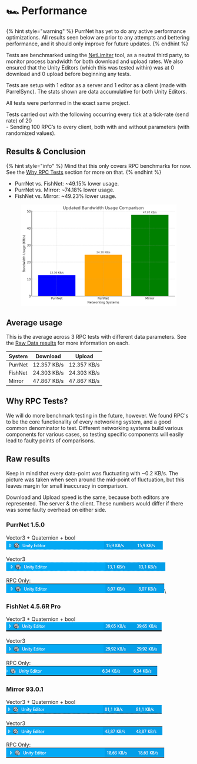 # 🏎️ Performance

{% hint style="warning" %}
PurrNet has yet to do any active performance optimizations. All results seen below are prior to any attempts and bettering performance, and it should only improve for future updates.
{% endhint %}

Tests are benchmarked using the [NetLimiter](https://www.netlimiter.com/) tool, as a neutral third party, to monitor process bandwidth for both download and upload rates. We also ensured that the Unity Editors (which this was tested within) was at 0 download and 0 upload before beginning any tests.

Tests are setup with 1 editor as a server and 1 editor as a client (made with ParrelSync). The stats shown are data accumulative for both Unity Editors.

All tests were performed in the exact same project.

Tests carried out with the following occurring every tick at a tick-rate (send rate) of 20\
\- Sending 100 RPC’s to every client, both with and without parameters (with randomized values).

## Results & Conclusion

{% hint style="info" %}
Mind that this only covers RPC benchmarks for now. See the [Why RPC Tests](performance.md#why-rpc-tests) section for more on that.
{% endhint %}

* PurrNet vs. FishNet: \~49.15% lower usage.
* PurrNet vs. Mirror: \~74.18% lower usage.
* FishNet vs. Mirror: \~49.23% lower usage.

<figure><img src="../.gitbook/assets/a15dcad8-dcf8-4087-8763-1b3dfbf93d93.png" alt=""><figcaption></figcaption></figure>

## Average usage

This is the average across 3 RPC tests with different data parameters. See the [Raw Data results](performance.md#raw-results) for more information on each.

| System  | Download    | Upload      |
| ------- | ----------- | ----------- |
| PurrNet | 12.357 KB/s | 12.357 KB/s |
| FishNet | 24.303 KB/s | 24.303 KB/s |
| Mirror  | 47.867 KB/s | 47.867 KB/s |

## Why RPC Tests?

We will do more benchmark testing in the future, however. We found RPC's to be the core functionality of every networking system, and a good common denominator to test. Different networking systems build various components for various cases, so testing specific components will easily lead to faulty points of comparisons.

## Raw results

Keep in mind that every data-point was fluctuating with \~0.2 KB/s. The picture was taken when seen around the mid-point of fluctuation, but this leaves margin for small inaccuracy in comparison.

Download and Upload speed is the same, because both editors are represented. The server & the client. These numbers would differ if there was some faulty overhead on either side.

### PurrNet 1.5.0

Vector3 + Quaternion + bool\
![](<../.gitbook/assets/image (26).png>)

Vector3\
![](<../.gitbook/assets/image (25).png>)

RPC Only:\
![](<../.gitbook/assets/image (23).png>)\


### FishNet 4.5.6R Pro

Vector3 + Quaternion + bool\
![](<../.gitbook/assets/image (19).png>)

Vector3\
![](<../.gitbook/assets/image (18).png>)

RPC Only:\
![](<../.gitbook/assets/image (17).png>)

### Mirror 93.0.1

Vector3 + Quaternion + bool\
![](<../.gitbook/assets/image (16).png>)

Vector3\
![](<../.gitbook/assets/image (15).png>)

RPC Only:\
![](<../.gitbook/assets/image (14).png>)
